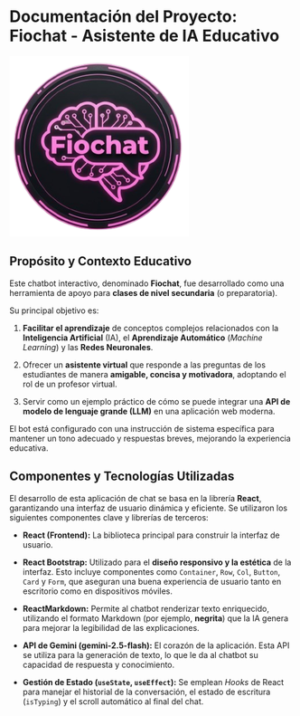 # Documentación del Proyecto: Fiochat - Asistente de IA Educativo
![Logo de Fiochat - Cerebro Neuronal](./fiologo.png)

## Propósito y Contexto Educativo

Este chatbot interactivo, denominado **Fiochat**, fue desarrollado como una herramienta de apoyo para **clases de nivel secundaria** (o preparatoria).

Su principal objetivo es:

1. **Facilitar el aprendizaje** de conceptos complejos relacionados con la **Inteligencia Artificial** (IA), el **Aprendizaje Automático** (*Machine Learning*) y las **Redes Neuronales**.

2. Ofrecer un **asistente virtual** que responde a las preguntas de los estudiantes de manera **amigable, concisa y motivadora**, adoptando el rol de un profesor virtual.

3. Servir como un ejemplo práctico de cómo se puede integrar una **API de modelo de lenguaje grande (LLM)** en una aplicación web moderna.

El bot está configurado con una instrucción de sistema específica para mantener un tono adecuado y respuestas breves, mejorando la experiencia educativa.

## Componentes y Tecnologías Utilizadas

El desarrollo de esta aplicación de chat se basa en la librería **React**, garantizando una interfaz de usuario dinámica y eficiente. Se utilizaron los siguientes componentes clave y librerías de terceros:

* **React (Frontend):** La biblioteca principal para construir la interfaz de usuario.

* **React Bootstrap:** Utilizado para el **diseño responsivo y la estética** de la interfaz. Esto incluye componentes como `Container`, `Row`, `Col`, `Button`, `Card` y `Form`, que aseguran una buena experiencia de usuario tanto en escritorio como en dispositivos móviles.

* **ReactMarkdown:** Permite al chatbot renderizar texto enriquecido, utilizando el formato Markdown (por ejemplo, **negrita**) que la IA genera para mejorar la legibilidad de las explicaciones.

* **API de Gemini (gemini-2.5-flash):** El corazón de la aplicación. Esta API se utiliza para la generación de texto, lo que le da al chatbot su capacidad de respuesta y conocimiento.

* **Gestión de Estado (`useState`, `useEffect`):** Se emplean *Hooks* de React para manejar el historial de la conversación, el estado de escritura (`isTyping`) y el scroll automático al final del chat.